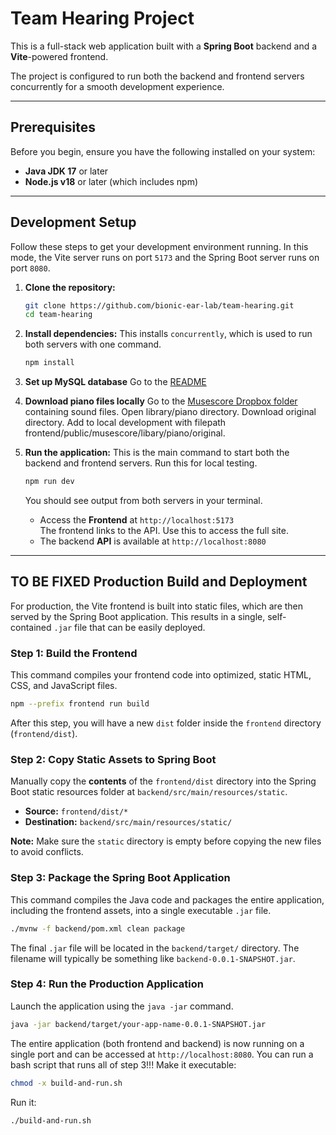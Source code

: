 # Team Hearing Project

This is a full-stack web application built with a **Spring Boot** backend and a **Vite**-powered frontend.

The project is configured to run both the backend and frontend servers concurrently for a smooth development experience.

-----

## Prerequisites

Before you begin, ensure you have the following installed on your system:

  * **Java JDK 17** or later
  * **Node.js v18** or later (which includes npm)

-----

## Development Setup 

Follow these steps to get your development environment running. In this mode, the Vite server runs on port `5173` and the Spring Boot server runs on port `8080`.

1.  **Clone the repository:**

    ```bash
    git clone https://github.com/bionic-ear-lab/team-hearing.git
    cd team-hearing
    ```

2.  **Install dependencies:**
    This installs `concurrently`, which is used to run both servers with one command.

    ```bash
    npm install
    ```

3.  **Set up MySQL database**
    Go to the [README](https://github.com/bionic-ear-lab/team-hearing/blob/487a045e18d391363bd56606b80470b141b31d29/database/README.md)

4.  **Download piano files locally**
    Go to the [Musescore Dropbox folder](https://www.dropbox.com/scl/fo/1s7gxjlud0iohaco5ct7z/AOKAzUPmQX1NmmzKPM3jU7M?rlkey=zm05o9qs7nm9cghlrg4ri8sv2&e=1&st=s0vhdn1d&dl=0) containing sound files.
    Open library/piano directory.
    Download original directory.
    Add to local development with filepath frontend/public/musescore/libary/piano/original.

5.  **Run the application:**
    This is the main command to start both the backend and frontend servers. Run this for local testing.

    ```bash
    npm run dev
    ```

    You should see output from both servers in your terminal.

      * Access the **Frontend** at `http://localhost:5173`  
      The frontend links to the API. Use this to access the full site.
      * The backend **API** is available at `http://localhost:8080`

-----

## TO BE FIXED Production Build and Deployment 

For production, the Vite frontend is built into static files, which are then served by the Spring Boot application. This results in a single, self-contained `.jar` file that can be easily deployed.

### Step 1: Build the Frontend

This command compiles your frontend code into optimized, static HTML, CSS, and JavaScript files.

```bash
npm --prefix frontend run build
```

After this step, you will have a new `dist` folder inside the `frontend` directory (`frontend/dist`).

### Step 2: Copy Static Assets to Spring Boot

Manually copy the **contents** of the `frontend/dist` directory into the Spring Boot static resources folder at `backend/src/main/resources/static`.

  * **Source:** `frontend/dist/*`
  * **Destination:** `backend/src/main/resources/static/`

**Note:** Make sure the `static` directory is empty before copying the new files to avoid conflicts.

### Step 3: Package the Spring Boot Application

This command compiles the Java code and packages the entire application, including the frontend assets, into a single executable `.jar` file.

```bash
./mvnw -f backend/pom.xml clean package
```

The final `.jar` file will be located in the `backend/target/` directory. The filename will typically be something like `backend-0.0.1-SNAPSHOT.jar`.

### Step 4: Run the Production Application

Launch the application using the `java -jar` command.

```bash
java -jar backend/target/your-app-name-0.0.1-SNAPSHOT.jar
```

The entire application (both frontend and backend) is now running on a single port and can be accessed at `http://localhost:8080`.
You can run a bash script that runs all of step 3!!!
Make it executable: 
```bash
chmod -x build-and-run.sh
```
Run it:
```bash
./build-and-run.sh
```

